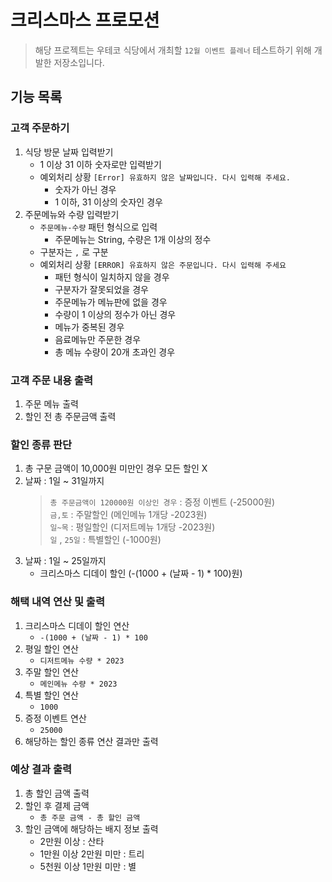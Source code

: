 # 크리스마스 프로모션

> 해당 프로젝트는 우테코 식당에서 개최할 `12월 이벤트 플레너` 테스트하기 위해 개발한 저장소입니다.

## 기능 목록

### 고객 주문하기

1. 식당 방문 날짜 입력받기
    - 1 이상 31 이하 숫자로만 입력받기
    - 예외처리 상황 `[Error] 유효하지 않은 날짜입니다. 다시 입력해 주세요.`
        - 숫자가 아닌 경우
        - 1 이하, 31 이상의 숫자인 경우
2. 주문메뉴와 수량 입력받기
    - `주문메뉴-수량` 패턴 형식으로 입력
        - 주문메뉴는 String, 수량은 1개 이상의 정수
    - 구분자는 `,` 로 구분
    - 예외처리 상황 `[ERROR] 유효하지 않은 주문입니다. 다시 입력해 주세요`
        - 패턴 형식이 일치하지 않을 경우
        - 구분자가 잘못되었을 경우
        - 주문메뉴가 메뉴판에 없을 경우
        - 수량이 1 이상의 정수가 아닌 경우
        - 메뉴가 중복된 경우
        - 음료메뉴만 주문한 경우
        - 총 메뉴 수량이 20개 초과인 경우

### 고객 주문 내용 출력

1. 주문 메뉴 출력
2. 할인 전 총 주문금액 출력

### 할인 종류 판단

1. 총 구문 금액이 10,000원 미만인 경우 모든 할인 X
2. 날짜 : 1일 ~ 31일까지
   > `총 주문금액이 120000원 이상인 경우` : 증정 이벤트 (-25000원)   
   > `금,토` : 주말할인 (메인메뉴 1개당 -2023원)   
   > `일~목` : 평일할인 (디저트메뉴 1개당 -2023원)   
   > `일` , `25일` : 특별할인 (-1000원)
3. 날짜 : 1일 ~ 25일까지
    - 크리스마스 디데이 할인  (-(1000 + (날짜 - 1) * 100)원)

### 해택 내역 연산 및 출력

1. 크리스마스 디데이 할인 연산
    - `-(1000 + (날짜 - 1) * 100`
2. 평일 할인 연산
    - `디저트메뉴 수량 * 2023`
3. 주말 할인 연산
    - `메인메뉴 수량 * 2023`
4. 특별 할인 연산
    - `1000`
5. 증정 이벤트 연산
    - `25000`
6. 해당하는 할인 종류 연산 결과만 출력


### 예상 결과 출력

1. 총 할인 금액 출력
2. 할인 후 결제 금액
    - `총 주문 금액 - 총 할인 금액`
3. 할인 금액에 해당하는 배지 정보 출력
    - 2만원 이상 : 산타
    - 1만원 이상 2만원 미만 : 트리
    - 5천원 이상 1만원 미만 : 별
